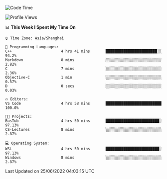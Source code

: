 <!--START_SECTION:waka-->
![Code Time](http://img.shields.io/badge/Code%20Time-141%20hrs%2038%20mins-blue)

![Profile Views](http://img.shields.io/badge/Profile%20Views-0-blue)

📊 **This Week I Spent My Time On** 

```text
⌚︎ Time Zone: Asia/Shanghai

💬 Programming Languages: 
C++                      4 hrs 41 mins       ███████████████████████░░   94.2% 
Markdown                 8 mins              ░░░░░░░░░░░░░░░░░░░░░░░░░   2.82% 
C                        7 mins              ░░░░░░░░░░░░░░░░░░░░░░░░░   2.36% 
Objective-C              1 min               ░░░░░░░░░░░░░░░░░░░░░░░░░   0.57% 
D                        0 secs              ░░░░░░░░░░░░░░░░░░░░░░░░░   0.03%

🔥 Editors: 
VS Code                  4 hrs 58 mins       █████████████████████████   100.0%

🐱‍💻 Projects: 
BusTub                   4 hrs 50 mins       ████████████████████████░   97.13% 
CS-Lectures              8 mins              ░░░░░░░░░░░░░░░░░░░░░░░░░   2.87%

💻 Operating System: 
WSL                      4 hrs 50 mins       ████████████████████████░   97.13% 
Windows                  8 mins              ░░░░░░░░░░░░░░░░░░░░░░░░░   2.87%

```


 Last Updated on 25/06/2022 04:03:15 UTC
<!--END_SECTION:waka-->